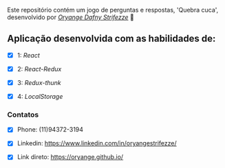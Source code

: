 Este repositório contém um jogo de perguntas e respostas,  'Quebra cuca', desenvolvido por _[Oryange Dafny Strifezze](https://www.linkedin.com/in/oryangestrifezze/)_  :rocket:

## Aplicação desenvolvida com as habilidades de:

- [x] 1: _React_
- [x] 2: _React-Redux_
- [x] 3: _Redux-thunk_
- [x] 4: _LocalStorage_


### Contatos

- [x] Phone: (11)94372-3194
- [x] Linkedin: https://www.linkedin.com/in/oryangestrifezze/
- [x] Link direto: https://oryange.github.io/

